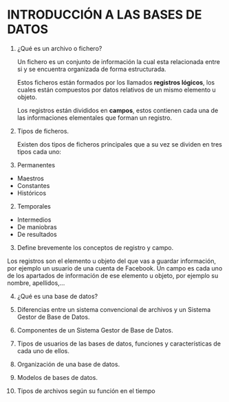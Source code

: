 
# INTRODUCCIÓN A LAS BASES DE DATOS


1. ¿Qué es un archivo o fichero?

    Un fichero es un conjunto de información la cual esta relacionada entre si y se encuentra organizada de forma estructurada.   

    Estos ficheros están formados por los llamados **registros lógicos**, los cuales están compuestos por datos relativos de un mismo elemento u objeto.  

    Los registros están divididos en **campos**, estos contienen cada una de las informaciones elementales que forman un registro.

2. Tipos de ficheros.

    Existen dos tipos de ficheros principales que a su vez se dividen en tres tipos cada uno:    

  1. Permanentes  

  - Maestros
  - Constantes
  - Históricos  

  2. Temporales  

  - Intermedios
  - De maniobras
  - De resultados   


3. Define brevemente los conceptos de registro y campo.  

  Los registros son el elemento u objeto del que vas a guardar información, por ejemplo un usuario de una cuenta de Facebook. Un campo es cada uno de los apartados de información de ese elemento u objeto, por ejemplo su nombre, apellidos,...

4. ¿Qué es una base de datos?

5. Diferencias entre un sistema convencional de archivos y un Sistema Gestor de Base de Datos.

6. Componentes de un Sistema Gestor de Base de Datos.

7. Tipos de usuarios de las bases de datos, funciones y características de cada uno de ellos.

8. Organización de una base de datos.

9. Modelos de bases de datos.

10. Tipos de archivos según su función en el tiempo
